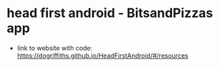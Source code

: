 # head first android - BitsandPizzas app

- link to website with code: https://dogriffiths.github.io/HeadFirstAndroid/#/resources
